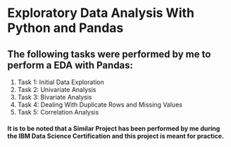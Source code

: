 # Exploratory Data Analysis With Python and Pandas


## The following tasks were performed by me to perform a EDA with Pandas:

1. Task 1: Initial Data Exploration
2. Task 2: Univariate Analysis
3. Task 3: Bivariate Analysis
4. Task 4: Dealing With Duplicate Rows and Missing Values
5. Task 5: Correlation Analysis


#### It is to be noted that a Similar Project has been performed by me during the IBM Data Science Certification and this project is meant for practice.